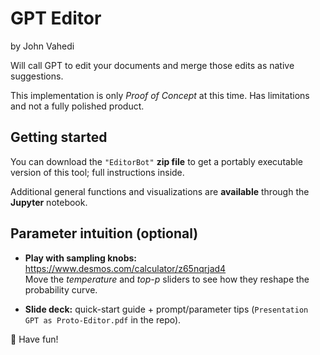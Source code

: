 # GPT Editor
by John Vahedi

Will call GPT to edit your documents and merge those edits as native suggestions. 

This implementation is only _Proof of Concept_ at this time. Has limitations and not a fully polished product. 

## Getting started

You can download the `"EditorBot"` **zip file** to get a portably executable version of this tool; full instructions inside. 

Additional general functions and visualizations are **available** through the **Jupyter** notebook. 

## Parameter intuition (optional)

* **Play with sampling knobs:**  
  https://www.desmos.com/calculator/z65nqrjad4  
  Move the _temperature_ and _top-p_ sliders to see how they reshape the probability curve.

* **Slide deck:** quick-start guide + prompt/parameter tips (`Presentation GPT as Proto-Editor.pdf` in the repo).

🎉 Have fun!
